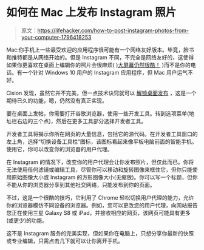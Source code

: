 # 如何在 Mac 上发布 Instagram 照片

> 原文：<https://lifehacker.com/how-to-post-instagram-photos-from-your-computer-1796418253>

Mac:你手机上一些最受欢迎的应用程序很可能有一个网络友好版本。毕竟，脸书和推特都是从网络开始的。但是 Instagram 不同，不完全是网络友好的，这使得如果你更喜欢在桌面上编辑你的照片会很麻烦( [)大屏幕仍然很酷！](http://lifehacker.com/how-using-an-ultrawide-monitor-boosted-my-productivity-1782833923) )而不是你的电话。有一个针对 Windows 10 用户的 Instagram 应用程序，但 Mac 用户运气不好。



Cision 发现，虽然它并不完美，但一点技术诀窍就可以 [解锁桌面发布](http://www.cision.com/us/2017/06/awesome-instagram-posts-on-desktop/) ，这是一个期待已久的功能，嗯，仍然没有真正实现。

要在桌面上发帖，你需要打开谷歌浏览器，使用一些开发工具。转到选项菜单(地址栏右边的三个点)，然后在更多工具部分选择开发者工具。

开发者工具将揭示你所在网页的大量信息，包括它的源代码。在开发者工具窗口的左上角，选择“切换设备工具栏”图标，该图标看起来像平板电脑前面的智能手机。使用它，你可以改变你的浏览器的用户代理。

在 Instagram 的情况下，改变你的用户代理会让你发布照片，但仅此而已。你将无法使用任何滤镜或编辑工具，尽管你可以移动和旋转图像来框住它，但你只能使用原始图像大小或 Instagram 的方形图像大小(无缩放)。你可以写一个标题，但你不能从你的浏览器分享到其他社交网络，只能发布到你的页面。

不过，这是一个很酷的技巧，它利用了 Chrome 轻松切换用户代理的能力，允许你的浏览器模仿不同设备的浏览器。例如，您可以更改您的用户代理，向网站报告您正在使用三星 Galaxy S8 或 iPad，并接收相应的网页，该网页可能具有更多(或更少)的功能。

这不是 Instagram 服务的完美实现，但如果你在电脑上，只想分享你最新的快照或专业编辑，只需点击几下就可以让你离开手机。